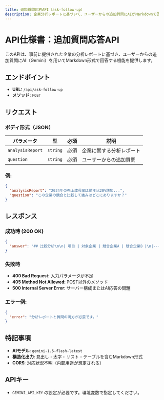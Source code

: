 ```yaml
---
title: 追加質問応答API（ask-follow-up）
description: 企業分析レポートに基づいて、ユーザーからの追加質問にAIがMarkdownで回答します。
---
```


# API仕様書：追加質問応答API

このAPIは、事前に提供された企業の分析レポートに基づき、ユーザーからの追加質問にAI（Gemini）を用いてMarkdown形式で回答する機能を提供します。

## エンドポイント

- **URL:** `/api/ask-follow-up`
- **メソッド:** `POST`

## リクエスト

### ボディ形式（JSON）

| パラメータ       | 型       | 必須 | 説明                         |
|------------------|----------|------|------------------------------|
| `analysisReport` | `string` | 必須 | 企業に関する分析レポート     |
| `question`       | `string` | 必須 | ユーザーからの追加質問       |

### 例:

```json
{
  "analysisReport": "2024年の売上成長率は前年比20%増加...",
  "question": "この企業の競合と比較して強みはどこにありますか？"
}
```

## レスポンス

### 成功時 (200 OK)

```json
{
  "answer": "## 比較分析\n\n| 項目 | 対象企業 | 競合企業A | 競合企業B |\n|---|---|---|---|\n| 成長率 | **20%** | 15% | 10% |\n..."
}
```

### 失敗時

- **400 Bad Request**: 入力パラメータが不足
- **405 Method Not Allowed**: POST以外のメソッド
- **500 Internal Server Error**: サーバー構成またはAI応答の問題

### エラー例:

```json
{
  "error": "分析レポートと質問の両方が必要です。"
}
```

## 特記事項

- **AIモデル**: `gemini-1.5-flash-latest`
- **構造化出力**: 見出し・太字・リスト・テーブルを含むMarkdown形式
- **CORS**: 対応状況不明（内部用途が想定される）

## APIキー

- `GEMINI_API_KEY` の設定が必要です。環境変数で指定してください。